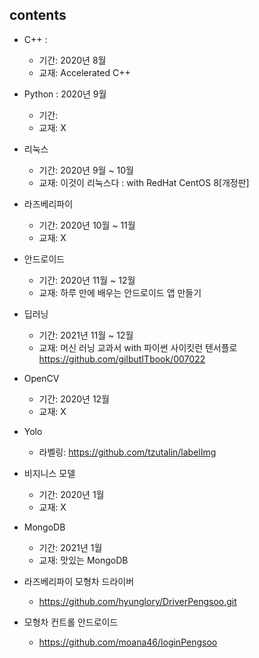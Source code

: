 ## contents

- C++ :
    + 기간: 2020년 8월
    + 교재: Accelerated C++
    
- Python : 2020년 9월
    + 기간: 
    + 교재: X

- 리눅스
    + 기간: 2020년 9월 ~ 10월
    + 교재: 이것이 리눅스다 : with RedHat CentOS 8[개정판]

- 라즈베리파이
    + 기간: 2020년 10월 ~ 11월
    + 교재: X

- 안드로이드
    + 기간: 2020년 11월 ~ 12월
    + 교재: 하루 만에 배우는 안드로이드 앱 만들기

- 딥러닝
    + 기간: 2021년 11월 ~ 12월
    + 교재: 머신 러닝 교과서 with 파이썬 사이킷런 텐서플로 https://github.com/gilbutITbook/007022

- OpenCV
    + 기간: 2020년 12월
    + 교재: X
- Yolo
    + 라벨링: https://github.com/tzutalin/labelImg

- 비지니스 모델
    + 기간: 2020년 1월
    + 교재: X

- MongoDB
    + 기간: 2021년 1월
    + 교재: 맛있는 MongoDB
    
- 라즈베리파이 모형차 드라이버
    + https://github.com/hyunglory/DriverPengsoo.git

- 모형차 컨트롤 안드로이드
    + https://github.com/moana46/loginPengsoo
